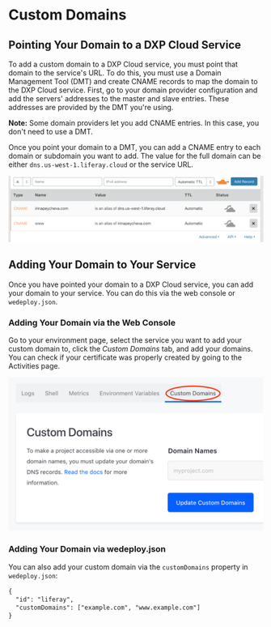 # Custom Domains [](id=custom-domains)

## Pointing Your Domain to a DXP Cloud Service [](id=pointing-your-domain-to-a-dxp-cloud-service)

To add a custom domain to a DXP Cloud service, you must point that domain to the
service's URL. To do this, you must use a Domain Management Tool (DMT) and 
create CNAME records to map the domain to the DXP Cloud service. First, go to 
your domain provider configuration and add the servers' addresses to the master
and slave entries. These addresses are provided by the DMT you're using. 

**Note:** Some domain providers let you add CNAME entries. In this case, you 
don't need to use a DMT. 

Once you point your domain to a DMT, you can add a CNAME entry to each domain or 
subdomain you want to add. The value for the full domain can be either 
`dns.us-west-1.liferay.cloud` or the service URL. 

![Figure 1: This example uses Cloudflare as a DMT to point a domain to the DXP Cloud DNS servers.](../../images/cloudflare-ss2.png)

## Adding Your Domain to Your Service [](id=adding-your-domain-to-your-service)

Once you have pointed your domain to a DXP Cloud service, you can add your 
domain to your service. You can do this via the web console or `wedeploy.json`. 

### Adding Your Domain via the Web Console [](id=adding-your-domain-via-the-web-console)

Go to your environment page, select the service you want to add your custom
domain to, click the *Custom Domains* tab, and add your domains. You can check 
if your certificate was properly created by going to the Activities page. 

![Figure 2: Select the Custom Domains tab and add your domains.](../../images/custom-domain-web-console.png)

### Adding Your Domain via wedeploy.json [](id=adding-your-domain-via-wedeploy-json)

You can also add your custom domain via the `customDomains` property in 
`wedeploy.json`: 

    {
      "id": "liferay",
      "customDomains": ["example.com", "www.example.com"]
    }
